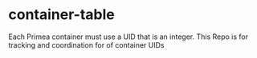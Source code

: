 # container-table
Each Primea container must use a UID that is an integer. This Repo is for tracking and coordination for of container UIDs
